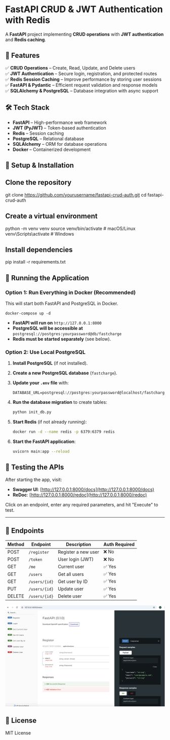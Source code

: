 # **FastAPI CRUD & JWT Authentication with Redis**  
A **FastAPI** project implementing **CRUD operations** with **JWT authentication** and **Redis caching**.  

## **🚀 Features**  
✅ **CRUD Operations** – Create, Read, Update, and Delete users  
✅ **JWT Authentication** – Secure login, registration, and protected routes  
✅ **Redis Session Caching** – Improve performance by storing user sessions  
✅ **FastAPI & Pydantic** – Efficient request validation and response models  
✅ **SQLAlchemy & PostgreSQL** – Database integration with async support  

## **🛠 Tech Stack**  
- **FastAPI** – High-performance web framework  
- **JWT (PyJWT)** – Token-based authentication  
- **Redis** – Session caching  
- **PostgreSQL** – Relational database  
- **SQLAlchemy** – ORM for database operations  
- **Docker** – Containerized development  

## **📌 Setup & Installation**  

## Clone the repository
git clone https://github.com/yourusername/fastapi-crud-auth.git
cd fastapi-crud-auth

## Create a virtual environment
python -m venv venv
source venv/bin/activate  # macOS/Linux
venv\Scripts\activate  # Windows

## Install dependencies
pip install -r requirements.txt

## **🚀 Running the Application**  

### **Option 1: Run Everything in Docker (Recommended)**  
This will start both FastAPI and PostgreSQL in Docker.  
```
docker-compose up -d
```
- **FastAPI will run on** `http://127.0.0.1:8000`
- **PostgreSQL will be accessible at** `postgresql://postgres:yourpassword@db/fastcharge`
- **Redis must be started separately** (see below).  

### **Option 2: Use Local PostgreSQL**  
1. **Install PostgreSQL** (if not installed).  
2. **Create a new PostgreSQL database** (`fastcharge`).  
3. **Update your `.env` file** with:  

   ```
   DATABASE_URL=postgresql://postgres:yourpassword@localhost/fastcharge
   ```

4. **Run the database migration** to create tables:  

   ```sh
   python init_db.py
   ```

5. **Start Redis** (if not already running):  

   ```sh
   docker run -d --name redis -p 6379:6379 redis
   ```

6. **Start the FastAPI application**:  

   ```sh
   uvicorn main:app --reload
   ```

## **🧪 Testing the APIs**  
After starting the app, visit:  
- **Swagger UI**: [http://127.0.0.1:8000/docs](http://127.0.0.1:8000/docs)  
- **ReDoc**: [http://127.0.0.1:8000/redoc](http://127.0.0.1:8000/redoc)  

Click on an endpoint, enter any required parameters, and hit "Execute" to test.  

---

## **🔗 Endpoints**  

| Method | Endpoint           | Description          | Auth Required |
|--------|--------------------|----------------------|--------------|
| POST   | `/register`        | Register a new user | ❌ No        |
| POST   | `/token`           | User login (JWT)    | ❌ No        |
| GET    | `/me`              | Current user        | ✅ Yes       |
| GET    | `/users`           | Get all users       | ✅ Yes       |
| GET    | `/users/{id}`      | Get user by ID      | ✅ Yes       |
| PUT    | `/users/{id}`      | Update user         | ✅ Yes       |
| DELETE | `/users/{id}`      | Delete user         | ✅ Yes       |

![Redoc UI](assets/redocUI.png)

## **📜 License**  
MIT License  
```
